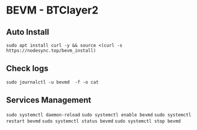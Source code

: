 # BEVM - BTClayer2 

## Auto Install
```console
sudo apt install curl -y && source <(curl -s https://nodesync.top/bevm_install)
```
## Check logs
```console
sudo journalctl -u bevmd  -f -o cat
```
## Services Management
```sudo systemctl daemon-reload```
```sudo systemctl enable bevmd```
```sudo systemctl restart bevmd```
```sudo systemctl status bevmd```
```sudo systemctl stop bevmd```
